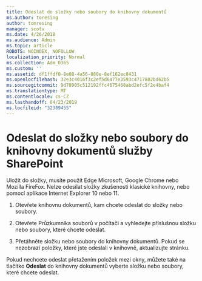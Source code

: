 ```yaml
---
title: Odeslat do složky nebo soubory do knihovny dokumentů
ms.author: toresing
author: tomresing
manager: scotv
ms.date: 4/26/2018
ms.audience: Admin
ms.topic: article
ROBOTS: NOINDEX, NOFOLLOW
localization_priority: Normal
ms.collection: Adm_O365
ms.custom: ''
ms.assetid: df1ffdf0-8e08-4a56-880e-8ef162ec8431
ms.openlocfilehash: 32e3c4016f3c2ef5d6477e3593c4717802bd62b5
ms.sourcegitcommit: 9d78905c512192ffc4675468abd2efc5f2e4baf4
ms.translationtype: MT
ms.contentlocale: cs-CZ
ms.lasthandoff: 04/23/2019
ms.locfileid: "32389455"
---
```

# <a name="upload-a-folder-or-files-to-a-sharepoint-document-library"></a>Odeslat do složky nebo soubory do knihovny dokumentů služby SharePoint

Uložit do složky, musíte použít Edge Microsoft, Google Chrome nebo Mozilla FireFox. Nelze odesílat složky zkušenosti klasické knihovny, nebo pomocí aplikace Internet Explorer 10 nebo 11.
  
1. Otevřete knihovnu dokumentů, kam chcete odeslat do složky nebo soubory.
    
2. Otevřete Průzkumníka souborů v počítači a vyhledejte příslušnou složku nebo soubory, které chcete odeslat.
    
3. Přetáhněte složku nebo soubory do knihovny dokumentů. Pokud se nezobrazí položky, které jste odeslali v knihovně, aktualizujte stránku. 
    
Pokud nechcete odeslat přetažením položek mezi okny, můžete také na tlačítko **Odeslat** do knihovny dokumentů vyberte složku nebo soubory, které chcete odeslat. 
  

